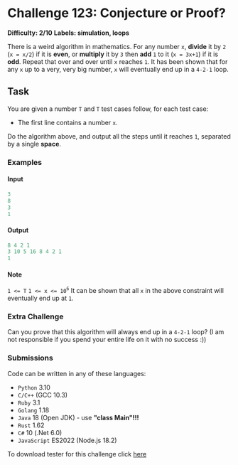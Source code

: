 # Challenge 123: Conjecture or Proof?

**Difficulty: 2/10**
**Labels: simulation, loops**

There is a weird algorithm in mathematics. For any number `x`, **divide** it by `2` (`x = x/2`) if it is **even**, or **multiply** it by `3` then **add** `1` to it (`x = 3x+1`) if it is **odd**. Repeat that over and over until `x` reaches `1`. It has been shown that for any `x` up to a very, very big number, `x` will eventually end up in a `4-2-1` loop.

## Task

You are given a number `T` and `T` test cases follow, for each test case:

- The first line contains a number `x`.

Do the algorithm above, and output all the steps until it reaches `1`, separated by a single **space**.

### Examples

#### Input

```rust
3
8
3
1
```

#### Output

```rust
8 4 2 1
3 10 5 16 8 4 2 1
1
```

#### Note

`1 <= T`
`1 <= x <= 10`<sup>`6`</sup>
It can be shown that all `x` in the above constraint will eventually end up at `1`.

### Extra Challenge

Can you prove that this algorithm will always end up in a `4-2-1` loop? (I am not responsible if you spend your entire life on it with no success :))

### Submissions

Code can be written in any of these languages:

- `Python` 3.10
- `C/C++` (GCC 10.3)
- `Ruby` 3.1
- `Golang` 1.18
- `Java` 18 (Open JDK) - use **"class Main"!!!**
- `Rust` 1.62
- `C#` 10 (.Net 6.0)
- `JavaScript` ES2022 (Node.js 18.2)

To download tester for this challenge click [here](https://downgit.github.io/#/home?url=https://github.com/Pomroka/PreviousChallenges/tree/main/Challenge_123)
